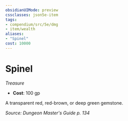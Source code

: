 ```yaml
---
obsidianUIMode: preview
cssclasses: json5e-item
tags:
- compendium/src/5e/dmg
- item/wealth
aliases: 
- "Spinel"
cost: 10000
---
```

# Spinel
*Treasure*  

- **Cost**: 100 gp

A transparent red, red-brown, or deep green gemstone.

*Source: Dungeon Master's Guide p. 134*